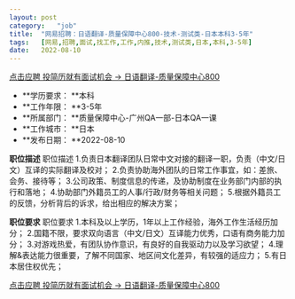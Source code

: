 ```yaml
---
layout:	post
category:	"job"
title:	"网易招聘：日语翻译-质量保障中心800-技术-测试类-日本本科3-5年"
tags:	[网易,招聘,面试,找工作,工作,内推,技术,测试类,日本,本科,3-5年]
date:	2022-08-10
---
```


[点击应聘 投简历就有面试机会 -> 日语翻译-质量保障中心800](http://mobile.bole.netease.com/bole/boleDetail?id=42040&employeeId=346f03c3cda5f04c&key=all)



- **学历要求： **本科
- **工作年限： **3-5年
- **所属部门： **质量保障中心-广州QA一部-日本QA一课
- **工作城市： **日本
- **发布日期： **2022-08-10



**职位描述**
职位描述
1.负责日本翻译团队日常中文对接的翻译一职，负责（中文/日文）互译的实际翻译及校对；
2.负责协助海外团队的日常工作事宜，如：差旅、会务、接待等；
3.公司政策、制度信息的传递，及协助制度在业务部门内部的执行和落地；
4.协助部门外籍员工的人事/行政/财务等相关问题；
5.根据外籍员工的反馈，分析背后的诉求，给出相应的解决方案；




**职位要求**
职位要求
1.本科及以上学历，1年以上工作经验，海外工作生活经历加分；
2.国籍不限，要求双向语言（中文/日文）互译能力优秀，口语有商务能力加分；
3.对游戏热爱，有团队协作意识，有良好的自我驱动力以及学习欲望；
4.理解&amp;表达能力很重要，了解不同国家、地区间文化差异，有较强的适应力；
5.有日本居住权优先；



[点击应聘 投简历就有面试机会 -> 日语翻译-质量保障中心800](http://mobile.bole.netease.com/bole/boleDetail?id=42040&employeeId=346f03c3cda5f04c&key=all)